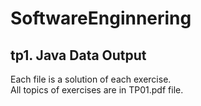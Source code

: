 # SoftwareEnginnering
## tp1. Java Data Output
Each file is a solution of each exercise. <br>
All topics of exercises are in TP01.pdf file.
